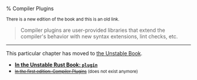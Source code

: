 % Compiler Plugins

<small>There is a new edition of the book and this is an old link.</small>

> Compiler plugins are user-provided libraries that extend the compiler's behavior with new syntax extensions, lint checks, etc.

---

This particular chapter has moved to [the Unstable Book][2].

* **[In the Unstable Rust Book: `plugin`][2]**
* <small><del>[In the first edition: Compiler Plugins][1]</del> (does not exist anymore)</small>


[1]: first-edition/compiler-plugins.html
[2]: ../unstable-book/language-features/plugin.html
